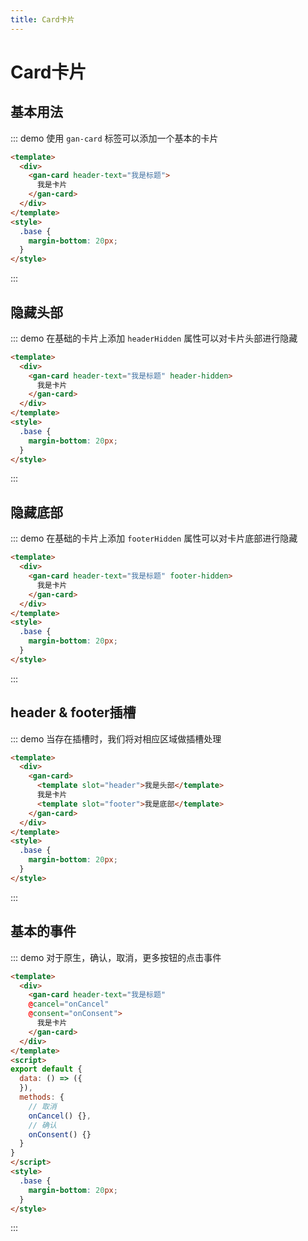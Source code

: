 ```yaml
---
title: Card卡片
--- 
```

# Card卡片

## 基本用法

::: demo 使用 `gan-card` 标签可以添加一个基本的卡片
```html {1}
<template>
  <div>
    <gan-card header-text="我是标题">
      我是卡片
    </gan-card>
  </div>
</template>
<style>
  .base {
    margin-bottom: 20px;
  }
</style>
```
:::

## 隐藏头部

::: demo 在基础的卡片上添加 `headerHidden` 属性可以对卡片头部进行隐藏
```html {1}
<template>
  <div>
    <gan-card header-text="我是标题" header-hidden>
      我是卡片
    </gan-card>
  </div>
</template>
<style>
  .base {
    margin-bottom: 20px;
  }
</style>
```
:::

## 隐藏底部

::: demo 在基础的卡片上添加 `footerHidden` 属性可以对卡片底部进行隐藏
```html {1}
<template>
  <div>
    <gan-card header-text="我是标题" footer-hidden>
      我是卡片
    </gan-card>
  </div>
</template>
<style>
  .base {
    margin-bottom: 20px;
  }
</style>
```
:::

## header & footer插槽

::: demo 当存在插槽时，我们将对相应区域做插槽处理
```html {1}
<template>
  <div>
    <gan-card>
      <template slot="header">我是头部</template>
      我是卡片
      <template slot="footer">我是底部</template>
    </gan-card>
  </div>
</template>
<style>
  .base {
    margin-bottom: 20px;
  }
</style>
```
:::

## 基本的事件

::: demo 对于原生，确认，取消，更多按钮的点击事件
```html {1}
<template>
  <div>
    <gan-card header-text="我是标题"
    @cancel="onCancel"
    @consent="onConsent">
      我是卡片
    </gan-card>
  </div>
</template>
<script>
export default {
  data: () => ({
  }),
  methods: {
    // 取消
    onCancel() {},
    // 确认
    onConsent() {}
  }
}
</script>
<style>
  .base {
    margin-bottom: 20px;
  }
</style>
```
:::